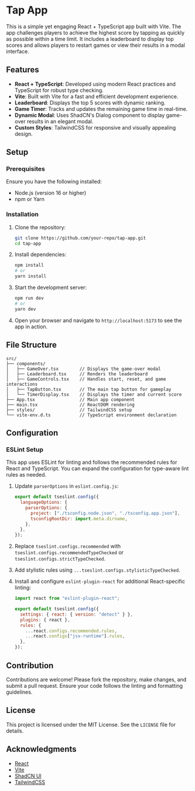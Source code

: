 # Tap App

This is a simple yet engaging React + TypeScript app built with Vite. The app challenges players to achieve the highest score by tapping as quickly as possible within a time limit. It includes a leaderboard to display top scores and allows players to restart games or view their results in a modal interface.

## Features

- **React + TypeScript**: Developed using modern React practices and TypeScript for robust type checking.
- **Vite**: Built with Vite for a fast and efficient development experience.
- **Leaderboard**: Displays the top 5 scores with dynamic ranking.
- **Game Timer**: Tracks and updates the remaining game time in real-time.
- **Dynamic Modal**: Uses ShadCN's Dialog component to display game-over results in an elegant modal.
- **Custom Styles**: TailwindCSS for responsive and visually appealing design.

## Setup

### Prerequisites

Ensure you have the following installed:

- Node.js (version 16 or higher)
- npm or Yarn

### Installation

1. Clone the repository:

   ```bash
   git clone https://github.com/your-repo/tap-app.git
   cd tap-app
   ```

2. Install dependencies:

   ```bash
   npm install
   # or
   yarn install
   ```

3. Start the development server:

   ```bash
   npm run dev
   # or
   yarn dev
   ```

4. Open your browser and navigate to `http://localhost:5173` to see the app in action.

## File Structure

```plaintext
src/
├── components/
│   ├── GameOver.tsx        // Displays the game-over modal
│   ├── Leaderboard.tsx     // Renders the leaderboard
│   ├── GameControls.tsx    // Handles start, reset, and game interactions
│   ├── TapButton.tsx       // The main tap button for gameplay
│   └── TimerDisplay.tsx    // Displays the timer and current score
├── App.tsx                 // Main app component
├── main.tsx                // ReactDOM rendering
├── styles/                 // TailwindCSS setup
└── vite-env.d.ts           // TypeScript environment declaration
```

## Configuration

### ESLint Setup

This app uses ESLint for linting and follows the recommended rules for React and TypeScript. You can expand the configuration for type-aware lint rules as needed.

1. Update `parserOptions` in `eslint.config.js`:

   ```js
   export default tseslint.config({
     languageOptions: {
       parserOptions: {
         project: ["./tsconfig.node.json", "./tsconfig.app.json"],
         tsconfigRootDir: import.meta.dirname,
       },
     },
   });
   ```

2. Replace `tseslint.configs.recommended` with `tseslint.configs.recommendedTypeChecked` or `tseslint.configs.strictTypeChecked`.
3. Add stylistic rules using `...tseslint.configs.stylisticTypeChecked`.
4. Install and configure `eslint-plugin-react` for additional React-specific linting:

   ```js
   import react from "eslint-plugin-react";

   export default tseslint.config({
     settings: { react: { version: "detect" } },
     plugins: { react },
     rules: {
       ...react.configs.recommended.rules,
       ...react.configs["jsx-runtime"].rules,
     },
   });
   ```

## Contribution

Contributions are welcome! Please fork the repository, make changes, and submit a pull request. Ensure your code follows the linting and formatting guidelines.

## License

This project is licensed under the MIT License. See the `LICENSE` file for details.

## Acknowledgments

- [React](https://reactjs.org/)
- [Vite](https://vitejs.dev/)
- [ShadCN UI](https://ui.shadcn.dev/)
- [TailwindCSS](https://tailwindcss.com/)
